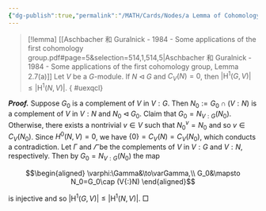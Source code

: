 ```yaml
---
{"dg-publish":true,"permalink":"/MATH/Cards/Nodes/a Lemma of Cohomology/","dgPassFrontmatter":true}
---
```



> [!lemma] [[Aschbacher 和 Guralnick - 1984 - Some applications of the first cohomology group.pdf#page=5&selection=514,1,514,5|Aschbacher 和 Guralnick - 1984 - Some applications of the first cohomology group, Lemma 2.7(a)]]
> Let $V$ be a $G$-module. If $N\lhd G$ and $C_V(N)=0$, then $|\mathrm H^1(G,V)|\leqslant|\mathrm H^1(N,V)|$.
{ #uexqcl}


**_Proof._**
Suppose $G_0$ is a complement of $V$ in $V{:}G$. Then $N_0:=G_0\cap (V{:}N)$ is a complement of $V$ in $V{:}N$ and $N_0\lhd G_0$. Claim that $G_0=N_{V{:G}}(N_0)$. Otherwise, there exists a nontrivial $v\in V$ such that $N_0^v=N_0$ and so $v\in C_V(N_0)$. Since $H^0(N,V)=0$, we have $\{0\}=C_V(N)=C_V(N_0)$, which conducts a contradiction. Let $\Gamma$ and $\varGamma$ be the complements of $V$ in $V{:}G$ and $V{:}N$, respectively. Then by $G_0=N_{V{:G}}(N_0)$ the map 

$$\begin{aligned}
\varphi:\Gamma&\to\varGamma,\\
G_0&\mapsto N_0=G_0\cap (V{:}N)
\end{aligned}$$

is injective and so $|\mathrm H^1(G,V)|\leqslant |\mathrm H^1(N,V)|$.
□
